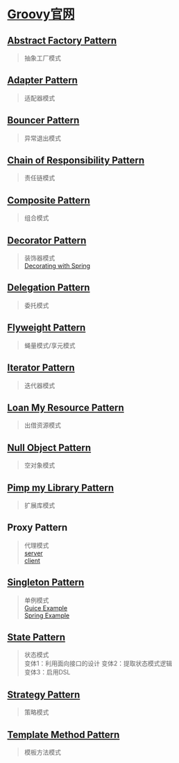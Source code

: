 # [Groovy官网](http://www.groovy-lang.org/design-patterns.html)

## [Abstract Factory Pattern](src/main/groovy/org/bougainvilleas/ilg/designpattern/abstract_factory.groovy)

> 抽象工厂模式

## [Adapter Pattern](src/main/groovy/org/bougainvilleas/ilg/designpattern/adapter.groovy)

> 适配器模式

## [Bouncer Pattern](src/main/groovy/org/bougainvilleas/ilg/designpattern/bouncer.groovy)

> 异常退出模式

## [Chain of Responsibility Pattern](src/main/groovy/org/bougainvilleas/ilg/designpattern/responsibility.groovy)

> 责任链模式

## [Composite Pattern](src/main/groovy/org/bougainvilleas/ilg/designpattern/composite.groovy)

> 组合模式

## [Decorator Pattern](src/main/groovy/org/bougainvilleas/ilg/designpattern/decorator.groovy)

> 装饰器模式 \
> [Decorating with Spring](src/main/resources/spring/decorator.groovy)

## [Delegation Pattern](src/main/groovy/org/bougainvilleas/ilg/designpattern/delegation.groovy)

> 委托模式

## [Flyweight Pattern](src/main/groovy/org/bougainvilleas/ilg/designpattern/flyweight.groovy)

> 蝇量模式/享元模式

## [Iterator Pattern](src/main/groovy/org/bougainvilleas/ilg/designpattern/iterator.groovy)

> 迭代器模式

## [Loan My Resource Pattern](src/main/groovy/org/bougainvilleas/ilg/designpattern/loanmyresource.groovy)

> 出借资源模式

## [Null Object Pattern](src/main/groovy/org/bougainvilleas/ilg/designpattern/nullobject.groovy)

> 空对象模式

## [Pimp my Library Pattern](src/main/groovy/org/bougainvilleas/ilg/designpattern/pimpmylib.groovy)

> 扩展库模式

## Proxy Pattern

> 代理模式 \
> [server](src/main/groovy/org/bougainvilleas/ilg/designpattern/proxyserver.groovy) \
> [client](src/main/groovy/org/bougainvilleas/ilg/designpattern/proxyclient.groovy)

## [Singleton Pattern](src/main/groovy/org/bougainvilleas/ilg/designpattern/singleton.groovy)

> 单例模式 \
> [Guice Example](src/main/resources/guice/singleton.groovy) \
> [Spring Example](src/main/resources/spring/singleton.groovy)

## [State Pattern](src/main/groovy/org/bougainvilleas/ilg/designpattern/state.groovy)

> 状态模式 \
> 变体1：利用面向接口的设计
> 变体2：提取状态模式逻辑 \
> 变体3：启用DSL

## [Strategy Pattern](src/main/groovy/org/bougainvilleas/ilg/designpattern/strategy.groovy)

> 策略模式

## [Template Method Pattern](src/main/groovy/org/bougainvilleas/ilg/designpattern/templatemethod.groovy)

> 模板方法模式